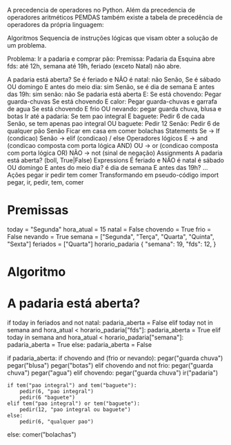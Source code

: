 A precedencia de operadores no Python.
Além da precedencia de operadores aritméticos PEMDAS também existe a tabela de precedência de operadores da própria linguagem:





Algoritmos
Sequencia de instruções lógicas que visam obter a solução de um problema.

Problema: Ir a padaria e comprar pão: Premissa: Padaria da Esquina abre fds: até 12h, semana até 19h, feriado (exceto Natal) não abre.

A padaria está aberta?
Se é feriado e NÃO é natal: não
Senão, Se é sábado OU domingo E antes do meio dia: sim
Senão, se é dia de semana E antes das 19h: sim
senão: não
Se padaria está aberta E:
Se está chovendo: Pegar guarda-chuvas
Se está chovendo E calor: Pegar guarda-chuvas e garrafa de agua
Se está chovendo E frio OU nevando: pegar guarda chuva, blusa e botas
Ir até a padaria:
Se tem pao integral E baguete: Pedir 6 de cada
Senão, se tem apenas pao integral OU baguete: Pedir 12
Senão: Pedir 6 de qualquer pão
Senão
Ficar em casa em comer bolachas
Statements
Se -> If (condicao)
Senão -> elif (condicao) / else
Operadores lógicos
E -> and (condicao composta com porta lógica AND)
OU -> or (condicao composta com porta lógica OR)
NÃO -> not (sinal de negação)
Assignments
A padaria está aberta? (boll, True|False)
Expressions
É feriado e NÃO é natal
é sábado OU domingo E antes do meio dia?
é dia de semana E antes das 19h?
...
Ações
pegar
ir
pedir
tem
comer
Transformando em pseudo-código
import pegar, ir, pedir, tem, comer

# Premissas
today = "Segunda"
hora_atual = 15
natal = False
chovendo = True
frio = False
nevando = True
semana = ["Segunda", "Terça", "Quarta", "Quinta", "Sexta"]
feriados = ["Quarta"]
horario_padaria {
    "semana": 19,
    "fds": 12,
}

# Algoritmo

# A padaria está aberta?
if today in feriados and not natal:
    padaria_aberta = False
elif today not in semana and hora_atual < horario_padaria["fds"]:
    padaria_aberta = True
elif today in semana and hora_atual < horario_padaria["semana"]:
    padaria_aberta = True
else:
    padaria_aberta = False

if padaria_aberta:
    if chovendo and (frio or nevando):
        pegar("guarda chuva")
        pegar("blusa")
        pegar("botas")
    elif chovendo and not frio:
        pegar("guarda chuva")
        pegar("agua")
    elif chovendo:
        pegar("guarda chuva")
    ir("padaria")

    if tem("pao integral") and tem("baguete"):
        pedir(6, "pao integral")
        pedir(6 "baguete")
    elif tem("pao integral") or tem("baguete"):
        pedir(12, "pao integral ou baguete")
    else:
        pedir(6, "qualquer pao")
else:
    comer("bolachas")
